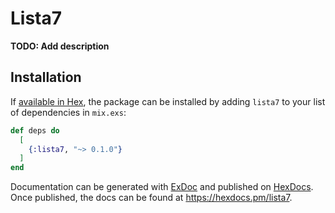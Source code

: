 # Lista7

**TODO: Add description**

## Installation

If [available in Hex](https://hex.pm/docs/publish), the package can be installed
by adding `lista7` to your list of dependencies in `mix.exs`:

```elixir
def deps do
  [
    {:lista7, "~> 0.1.0"}
  ]
end
```

Documentation can be generated with [ExDoc](https://github.com/elixir-lang/ex_doc)
and published on [HexDocs](https://hexdocs.pm). Once published, the docs can
be found at <https://hexdocs.pm/lista7>.

